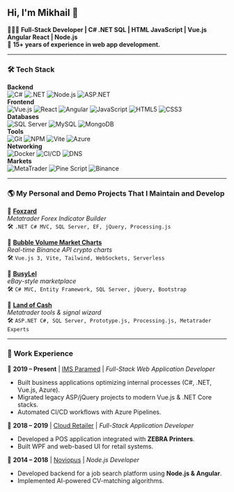 ## Hi, I'm Mikhail 👋
👨🏽‍💻 **Full-Stack Developer | C# .NET SQL | HTML JavaScript | Vue.js Angular React | Node.js**  
🧙 **15+ years of experience in web app development.**

---

### 🛠 **Tech Stack**

**Backend**  
![C#](https://img.shields.io/badge/C%23-239120?style=flat&logo=c-sharp&logoColor=white) ![.NET](https://img.shields.io/badge/.NET-5C2D91?style=flat&logo=dotnet&logoColor=white) ![Node.js](https://img.shields.io/badge/Node.js-43853D?style=flat&logo=node.js&logoColor=white) ![ASP.NET](https://img.shields.io/badge/ASP.NET-5C2D91?style=flat&logo=dotnet&logoColor=white)  
**Frontend**  
![Vue.js](https://img.shields.io/badge/Vue.js-4FC08D?style=flat&logo=vue.js&logoColor=white) ![React](https://img.shields.io/badge/React-61DAFB?style=flat&logo=react&logoColor=white) ![Angular](https://img.shields.io/badge/Angular-DD0031?style=flat&logo=angular&logoColor=white) ![JavaScript](https://img.shields.io/badge/JavaScript-F7DF1E?style=flat&logo=javascript&logoColor=black) ![HTML5](https://img.shields.io/badge/HTML5-E34F26?style=flat&logo=html5&logoColor=white) ![CSS3](https://img.shields.io/badge/CSS3-1572B6?style=flat&logo=css3&logoColor=white)  
**Databases**  
![SQL Server](https://img.shields.io/badge/SQL%20Server-CC2927?style=flat&logo=microsoft-sql-server&logoColor=white) ![MySQL](https://img.shields.io/badge/MySQL-4479A1?style=flat&logo=mysql&logoColor=white) ![MongoDB](https://img.shields.io/badge/MongoDB-47A248?style=flat&logo=mongodb&logoColor=white)  
**Tools**  
![Git](https://img.shields.io/badge/Git-F05032?style=flat&logo=git&logoColor=white) ![NPM](https://img.shields.io/badge/NPM-CB3837?style=flat&logo=npm&logoColor=white) ![Vite](https://img.shields.io/badge/Vite-646CFF?style=flat&logo=vite&logoColor=white) ![Azure](https://img.shields.io/badge/Azure-0078D4?style=flat&logo=microsoft-azure&logoColor=white)  
**Networking**  
![Docker](https://img.shields.io/badge/Docker-2496ED?style=flat&logo=docker&logoColor=white) ![CI/CD](https://img.shields.io/badge/CI/CD-6DA544?style=flat&logo=githubactions&logoColor=white) ![DNS](https://img.shields.io/badge/DNS-1E90FF?style=flat)    
**Markets**  
![MetaTrader](https://img.shields.io/badge/MetaTrader-2E86C1?style=flat) ![Pine Script](https://img.shields.io/badge/Pine%20Script-000000?style=flat) ![Binance](https://img.shields.io/badge/Binance-F0B90B?style=flat&logo=binance&logoColor=white)  

---

### 🌎 **My Personal and Demo Projects That I Maintain and Develop**

🔹 **[Foxzard](http://www.foxzard.com)**   
*Metatrader Forex Indicator Builder*  
🛠 `.NET C# MVC, SQL Server, EF, jQuery, Processing.js`

🔹 **[Bubble Volume Market Charts](https://landofcash.github.io/bubble-volume-market-charts/)**    
*Real-time Binance API crypto charts*  
🛠 `Vue.js 3, Vite, Tailwind, WebSockets, Serverless`

🔹 **[BusyLel](http://busylel.conosite.com)**    
*eBay-style marketplace*  
🛠 `C# MVC, Entity Framework, SQL Server, jQuery, Bootstrap`

🔹 **[Land of Cash](http://www.landofcash.net)**   
*Metatrader tools & signal wizard*  
🛠 `ASP.NET C#, SQL Server, Prototype.js, Processing.js, Metatrader Experts`

---

### 💼 **Work Experience**

🔹 **2019 – Present** | [IMS Paramed](https://imsparamed.com) | *Full-Stack Web Application Developer*
- Built business applications optimizing internal processes (C#, .NET, Vue.js, Azure).
- Migrated legacy ASP/jQuery projects to modern Vue.js & .NET Core stacks.
- Automated CI/CD workflows with Azure Pipelines.

🔹 **2018 – 2019** | [Cloud Retailer](https://cloudretailer.com) | *Full-Stack Application Developer*
- Developed a POS application integrated with **ZEBRA Printers**.
- Built WPF and web-based UI for retail systems.

🔹 **2014 – 2018** | [Noviopus](https://noviopus.com) | *Node.js Developer*
- Developed backend for a job search platform using **Node.js & Angular**.
- Implemented AI-powered CV-matching algorithms.  
